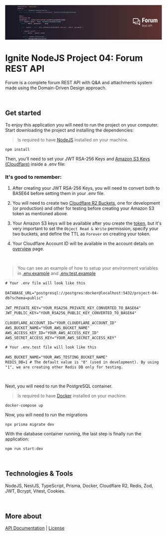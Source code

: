 <img src=".github/forum-banner.svg">

# Ignite NodeJS Project 04: Forum REST API
Forum is a complete forum REST API with Q&A and attachments system made using the Domain-Driven Design approach.

<br />

## Get started
To enjoy this application you will need to run the project on your computer. Start downloading the project and installing the dependencies:

> Is required to have [NodeJS](https://nodejs.org/en) installed on your machine.

```
npm install
```

Then, you'll need to set your JWT RSA-256 Keys and [Amazon S3 Keys (Cloudflare)](https://dash.cloudflare.com/?to=/:account/r2/api-tokens) inside a .env file:

### It's good to remember:
1. After creating your JWT RSA-256 Keys, you will need to convert both to BASE64 before setting them in your .env file.

2. You will need to create two [Cloudflare R2 Buckets](https://dash.cloudflare.com/?to=/:account/r2/new), one for development (or production) and other for testing before creating your Amazon S3 token as mentioned above.

3. Your Amazon S3 keys will be available after you create the [token](https://dash.cloudflare.com/?to=/:account/r2/api-tokens), but it's very important to set the `Object Read & Write` permission, specify your two buckets, and define the TTL as `Forever` on creating your token.

4. Your Cloudflare Account ID will be available in the account details on [overview](https://dash.cloudflare.com/?to=/:account/r2/overview) page.

<br />

> You can see an example of how to setup your environment variables in [.env.example](https://github.com/feponiel/ignite-courses-vault/tree/main/ignite-nodejs/projects/project-04/.env.example) and [.env.test.example](https://github.com/feponiel/ignite-courses-vault/tree/main/ignite-nodejs/projects/project-04/.env.test.example)

```
# Your .env file will look like this

DATABASE_URL="postgresql://postgres:docker@localhost:5432/project-04-db?schema=public"

JWT_PRIVATE_KEY="YOUR_RSA256_PRIVATE_KEY_CONVERTED_TO_BASE64"
JWT_PUBLIC_KEY="YOUR_RSA256_PUBLIC_KEY_CONVERTED_TO_BASE64"

CLOUDFLARE_ACCOUNT_ID="YOUR_CLOUDFLARE_ACCOUNT_ID"
AWS_BUCKET_NAME="YOUR_AWS_BUCKET_NAME"
AWS_ACCESS_KEY_ID="YOUR_AWS_ACCESS_KEY_ID"
AWS_SECRET_ACCESS_KEY="YOUR_AWS_SECRET_ACCESS_KEY"
```
```
# Your .env.test file will look like this

AWS_BUCKET_NAME="YOUR_AWS_TESTING_BUCKET_NAME"
REDIS_DB=1 # The default value is "0" (used in development). By using "1", we are creating other Redis DB only for testing.
```

<br />

Next, you will need to run the PostgreSQL container.

> Is required to have [Docker](https://www.docker.com/get-started/) installed on your machine.

```
docker-compose up
```

Now, you will need to run the migrations

```
npx prisma migrate dev
```

With the database container running, the last step is finally run the application:

```
npm run start:dev
```

<br />

## Technologies & Tools
NodeJS, NestJS, TypeScript, Prisma, Docker, Cloudflare R2, Redis, Zod, JWT, Bcrypt, Vitest, Cookies.

<br />

## More about
<a href="https://github.com/feponiel/ignite-courses-vault/tree/main/ignite-nodejs/projects/project-04/documentation.md">API Documentation</a> | <a href="https://opensource.org/license/mit">License</a>
